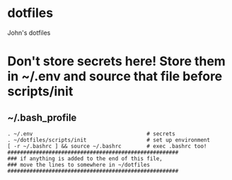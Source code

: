 # dotfiles
John's dotfiles

# Don't store secrets here!  Store them in ~/.env and source that file before scripts/init

## ~/.bash_profile

```
. ~/.env                                    # secrets
. ~/dotfiles/scripts/init                   # set up environment
[ -r ~/.bashrc ] && source ~/.bashrc        # exec .bashrc too!
######################################################
### if anything is added to the end of this file,
### move the lines to somewhere in ~/dotfiles
######################################################
```
